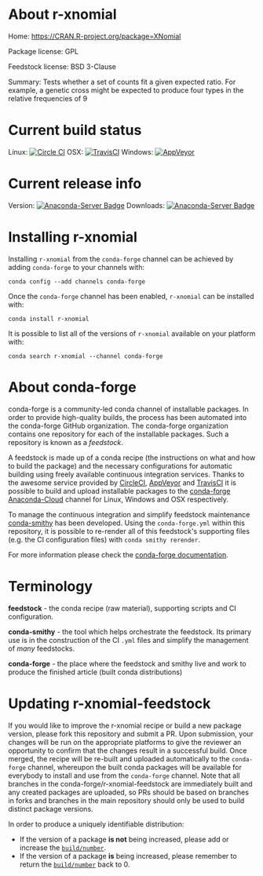 About r-xnomial
===============

Home: https://CRAN.R-project.org/package=XNomial

Package license: GPL

Feedstock license: BSD 3-Clause

Summary: Tests whether a set of counts fit a given expected ratio. For example, a genetic cross might be expected to produce four types in the relative frequencies of 9



Current build status
====================

Linux: [![Circle CI](https://circleci.com/gh/conda-forge/r-xnomial-feedstock.svg?style=shield)](https://circleci.com/gh/conda-forge/r-xnomial-feedstock)
OSX: [![TravisCI](https://travis-ci.org/conda-forge/r-xnomial-feedstock.svg?branch=master)](https://travis-ci.org/conda-forge/r-xnomial-feedstock)
Windows: [![AppVeyor](https://ci.appveyor.com/api/projects/status/github/conda-forge/r-xnomial-feedstock?svg=True)](https://ci.appveyor.com/project/conda-forge/r-xnomial-feedstock/branch/master)

Current release info
====================
Version: [![Anaconda-Server Badge](https://anaconda.org/conda-forge/r-xnomial/badges/version.svg)](https://anaconda.org/conda-forge/r-xnomial)
Downloads: [![Anaconda-Server Badge](https://anaconda.org/conda-forge/r-xnomial/badges/downloads.svg)](https://anaconda.org/conda-forge/r-xnomial)

Installing r-xnomial
====================

Installing `r-xnomial` from the `conda-forge` channel can be achieved by adding `conda-forge` to your channels with:

```
conda config --add channels conda-forge
```

Once the `conda-forge` channel has been enabled, `r-xnomial` can be installed with:

```
conda install r-xnomial
```

It is possible to list all of the versions of `r-xnomial` available on your platform with:

```
conda search r-xnomial --channel conda-forge
```


About conda-forge
=================

conda-forge is a community-led conda channel of installable packages.
In order to provide high-quality builds, the process has been automated into the
conda-forge GitHub organization. The conda-forge organization contains one repository
for each of the installable packages. Such a repository is known as a *feedstock*.

A feedstock is made up of a conda recipe (the instructions on what and how to build
the package) and the necessary configurations for automatic building using freely
available continuous integration services. Thanks to the awesome service provided by
[CircleCI](https://circleci.com/), [AppVeyor](http://www.appveyor.com/)
and [TravisCI](https://travis-ci.org/) it is possible to build and upload installable
packages to the [conda-forge](https://anaconda.org/conda-forge)
[Anaconda-Cloud](http://docs.anaconda.org/) channel for Linux, Windows and OSX respectively.

To manage the continuous integration and simplify feedstock maintenance
[conda-smithy](http://github.com/conda-forge/conda-smithy) has been developed.
Using the ``conda-forge.yml`` within this repository, it is possible to re-render all of
this feedstock's supporting files (e.g. the CI configuration files) with ``conda smithy rerender``.

For more information please check the [conda-forge documentation](https://conda-forge.org/docs/).

Terminology
===========

**feedstock** - the conda recipe (raw material), supporting scripts and CI configuration.

**conda-smithy** - the tool which helps orchestrate the feedstock.
                   Its primary use is in the construction of the CI ``.yml`` files
                   and simplify the management of *many* feedstocks.

**conda-forge** - the place where the feedstock and smithy live and work to
                  produce the finished article (built conda distributions)


Updating r-xnomial-feedstock
============================

If you would like to improve the r-xnomial recipe or build a new
package version, please fork this repository and submit a PR. Upon submission,
your changes will be run on the appropriate platforms to give the reviewer an
opportunity to confirm that the changes result in a successful build. Once
merged, the recipe will be re-built and uploaded automatically to the
`conda-forge` channel, whereupon the built conda packages will be available for
everybody to install and use from the `conda-forge` channel.
Note that all branches in the conda-forge/r-xnomial-feedstock are
immediately built and any created packages are uploaded, so PRs should be based
on branches in forks and branches in the main repository should only be used to
build distinct package versions.

In order to produce a uniquely identifiable distribution:
 * If the version of a package **is not** being increased, please add or increase
   the [``build/number``](http://conda.pydata.org/docs/building/meta-yaml.html#build-number-and-string).
 * If the version of a package **is** being increased, please remember to return
   the [``build/number``](http://conda.pydata.org/docs/building/meta-yaml.html#build-number-and-string)
   back to 0.